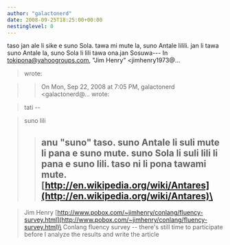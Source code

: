 ```yaml
---
author: "galactonerd"
date: 2008-09-25T18:25:00+00:00
nestinglevel: 0
---
```

taso jan ale li sike e suno Sola. tawa mi mute la, suno Antale lilili. jan li tawa suno Antale la, suno Sola li lili tawa ona.jan Sosuwa---
 In [tokipona@yahoogroups.com](mailto://tokipona@yahoogroups.com), "Jim Henry" <jimhenry1973@...
> wrote:

>> On Mon, Sep 22, 2008 at 7:05 PM, galactonerd <galactonerd@...
>wrote:

>> 
> tati --

> suno lili
>> anu "suno" taso.
>> suno Antale li suli mute li pana e suno mute.
> suno Sola li suli lili li pana e suno lili. taso ni li pona tawami mute.
>> [http://en.wikipedia.org/wiki/Antares](http://en.wikipedia.org/wiki/Antares)\
>> --

> Jim Henry
> [http://www.pobox.com/~jimhenry/conlang/fluency-survey.html](http://www.pobox.com/~jimhenry/conlang/fluency-survey.html)\
> Conlang fluency survey --
 there's still time to participate before
> I analyze the results and write the article
>